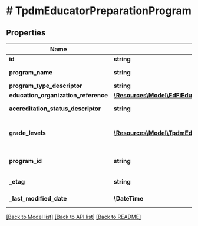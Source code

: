# # TpdmEducatorPreparationProgram

## Properties

Name | Type | Description | Notes
------------ | ------------- | ------------- | -------------
**id** | **string** |  | [optional]
**program_name** | **string** | The name of the Educator Preparation Program. |
**program_type_descriptor** | **string** | The type of program. |
**education_organization_reference** | [**\Resources\Model\EdFiEducationOrganizationReference**](EdFiEducationOrganizationReference.md) |  |
**accreditation_status_descriptor** | **string** | The current accreditation status of the Educator Preparation Program. | [optional]
**grade_levels** | [**\Resources\Model\TpdmEducatorPreparationProgramGradeLevel[]**](TpdmEducatorPreparationProgramGradeLevel.md) | An unordered collection of educatorPreparationProgramGradeLevels. The grade levels served at the EPP Program. | [optional]
**program_id** | **string** | A unique number or alphanumeric code assigned to a program by a school, school system, a state, or other agency or entity. | [optional]
**_etag** | **string** | A unique system-generated value that identifies the version of the resource. | [optional]
**_last_modified_date** | **\DateTime** | The date and time the resource was last modified. | [optional]

[[Back to Model list]](../../README.md#models) [[Back to API list]](../../README.md#endpoints) [[Back to README]](../../README.md)
